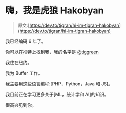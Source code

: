 # 嗨，我是虎狼 Hakobyan

> 原文:[https://dev.to/tigran/hi-im-tigran-hakobyan](https://dev.to/tigran/hi-im-tigran-hakobyan)

我已经编码 6 年了。

你可以在推特上找到我，我的名字是 [@tiggreen](https://twitter.com/tiggreen)

我住在纽约。

我为 Buffer 工作。

我主要用这些语言编程:[PHP，Python，Java 和 JS]。

我目前正在学习更多关于[ML，统计学和 AI]的知识。

很高兴见到你。